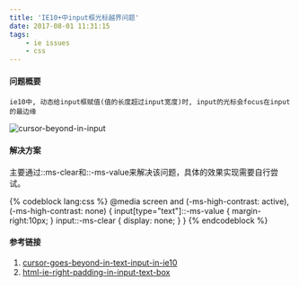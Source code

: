 ```yaml
---
title: 'IE10+中input框光标越界问题'
date: 2017-08-01 11:31:15
tags: 
    - ie issues
    - css
---
```


#### 问题概要
    ie10中, 动态给input框赋值(值的长度超过input宽度)时, input的光标会focus在input的最边缘

![cursor-beyond-in-input](/images/cursor-beyond-in-input.png)

<!--more-->

#### 解决方案

主要通过::ms-clear和::-ms-value来解决该问题，具体的效果实现需要自行尝试。

{% codeblock lang:css %}
@media screen and (-ms-high-contrast: active), (-ms-high-contrast: none) {
    input[type="text"]::-ms-value {
        margin-right:10px;
    }
    input::-ms-clear {
      display: none;
    }
}
{% endcodeblock %}

#### 参考链接
1. [cursor-goes-beyond-in-text-input-in-ie10](https://stackoverflow.com/questions/25402513/cursor-goes-beyond-in-text-input-in-ie10)
2. [html-ie-right-padding-in-input-text-box](https://stackoverflow.com/questions/3765411/html-ie-right-padding-in-input-text-box)